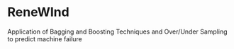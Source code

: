 # ReneWInd
Application of Bagging and Boosting Techniques and Over/Under Sampling to predict machine failure
